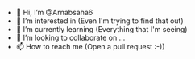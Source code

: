 - 👋 Hi, I’m @Arnabsaha6
- 👀 I’m interested in (Even I'm trying to find that out)
- 🌱 I’m currently learning (Everything that I'm seeing)
- 💞️ I’m looking to collaborate on ...
- 📫 How to reach me (Open a pull request :-))

<!---
Arnabsaha6/Arnabsaha6 is a ✨ special ✨ repository because its `README.md` (this file) appears on your GitHub profile.
You can click the Preview link to take a look at your changes.
--->
